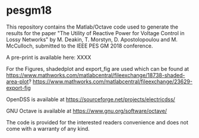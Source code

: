 # pesgm18
This repository contains the Matlab/Octave code used to generate the results for the paper "The Utility of 
Reactive Power for Voltage Control in Lossy Networks" by M. Deakin, T. Morstyn, D. Apostolopoulou and 
M. McCulloch, submitted to the IEEE PES GM 2018 conference. 

A pre-print is available here: XXXX

For the Figures, shadedplot and export_fig are used which can be found at
https://www.mathworks.com/matlabcentral/fileexchange/18738-shaded-area-plot?
https://www.mathworks.com/matlabcentral/fileexchange/23629-export-fig

OpenDSS is available at
https://sourceforge.net/projects/electricdss/

GNU Octave is available at
https://www.gnu.org/software/octave/

The code is provided for the interested readers convenience and does not come with a warranty of any
kind.

